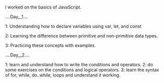 I worked on the basics of JavaScript.

....Day__1....

1: Understanding how to declare variables using var, let, and const

2: Learning the difference between primitive and non-primitive data types.

3: Practicing these concepts with examples.

....Day__2....

1: learn and understand how to write the conditions and operators.
2: do some exercises on the conditions and logical operators.
3: learn the syntax of for, while, do..while, loops and understand it working.
